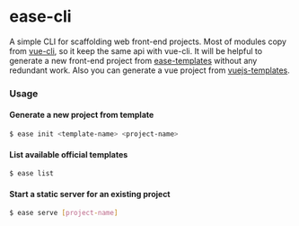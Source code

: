 # ease-cli
A simple CLI for scaffolding web front-end projects.
Most of modules copy from [vue-cli](https://github.com/vuejs/vue-cli), so it keep the same api with vue-cli. It will be helpful to generate a new front-end project from [ease-templates](https://github.com/ease-templates) without any redundant work. Also you can generate a vue project from [vuejs-templates](https://github.com/vuejs-templates).

### Usage

#### Generate a new project from template
```bash
$ ease init <template-name> <project-name>
```

#### List available official templates
```bash
$ ease list
```

#### Start a static server for an existing project
```bash
$ ease serve [project-name]
```

